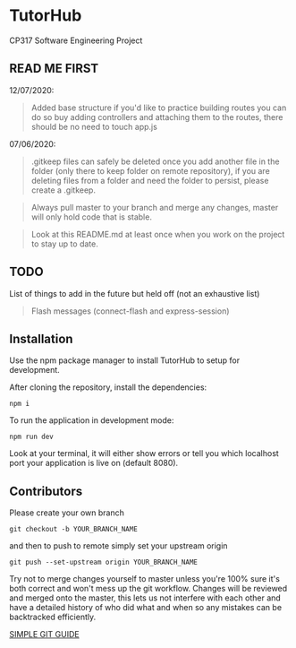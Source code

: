 # TutorHub

CP317 Software Engineering Project

## READ ME FIRST

12/07/2020:

> Added base structure if you'd like to practice building routes you can do so buy adding controllers and attaching them to the routes, there should be no need to touch app.js

07/06/2020:

> .gitkeep files can safely be deleted once you add another file in the folder (only there to keep folder on remote repository), if you are deleting files from a folder and need the folder to persist, please create a .gitkeep.

> Always pull master to your branch and merge any changes, master will only hold code that is stable.

> Look at this README.md at least once when you work on the project to stay up to date.

## TODO

List of things to add in the future but held off (not an exhaustive list)

> Flash messages (connect-flash and express-session)

## Installation

Use the npm package manager to install TutorHub to setup for development.

After cloning the repository, install the dependencies:

```
npm i
```

To run the application in development mode:

```
npm run dev
```

Look at your terminal, it will either show errors or tell you which localhost port your application is live on (default 8080).

## Contributors

Please create your own branch

```
git checkout -b YOUR_BRANCH_NAME
```

and then to push to remote simply set your upstream origin

```
git push --set-upstream origin YOUR_BRANCH_NAME
```

Try not to merge changes yourself to master unless you're 100% sure it's both correct and won't mess up the git workflow. Changes will be reviewed and merged onto the master, this lets us not interfere with each other and have a detailed history of who did what and when so any mistakes can be backtracked efficiently.

[SIMPLE GIT GUIDE](https://rogerdudler.github.io/git-guide/)

